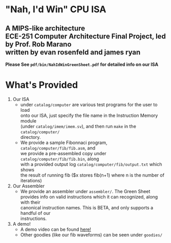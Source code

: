 # "Nah, I'd Win" CPU ISA
## A MIPS-like architecture <br> ECE-251 Computer Architecture Final Project, led by Prof. Rob Marano <br> written by evan rosenfeld and james ryan  

**Please See `pdf/bin/NahIdWinGreenSheet.pdf` for detailed info on our ISA**  

# What's Provided
1. Our ISA
    - under `catalog/computer` are various test programs for the user to load  
   onto our ISA, just specify the file name in the Instruction Memory module  
   (under `catalog/imem/imem.sv`), and then run `make` in the `catalog/computer/`  
   directory.  
    - We provide a sample Fibonnaci program, `catalog/computer/fib/fib.asm`, and  
    we provide a pre-assembled copy under `catalog/computer/fib/fib.bin`, along  
    with a provided output log `catalog/computer/fib/output.txt` which shows  
    the result of running fib ($x stores fib(n+1) where n is the number of iterations)  
2. Our Assembler
    - We provide an assembler under `assembler/`. The Green Sheet  
    provides info on valid instructions which it can recognized, along with their  
    canonical instruction names. This is BETA, and only supports a handful of our  
    instructions.  
3. A demo!
    - A demo video can be found [here!](https://youtu.be/mvnDQ-c6qT8)
    - Other goodies (like our fib waveforms) can be seen under `goodies/`
